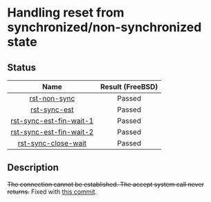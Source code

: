 # Handling reset from synchronized/non-synchronized state

## Status
| Name                                             | Result (FreeBSD) |
|:------------------------------------------------:|:----------------:|
[rst-non-sync](rst-non-synchronized.pkt) | Passed
[rst-sync-est](rst-synchronized-established.pkt) | Passed
[rst-sync-est-fin-wait-1](rst-sync-est-fin-wait-1.pkt) | Passed
[rst-sync-est-fin-wait-2](rst-sync-est-fin-wait-2.pkt) | Passed
[rst-sync-close-wait](rst_sync_close_wait.pkt) | Passed

## Description
~~The connection cannot be established. The accept system call never returns.~~ Fixed with [this commit](https://github.com/shivrai/TCP-IP-Regression-TestSuite/commit/7f258ea6847c34682e24b473376da234f71a9063).
